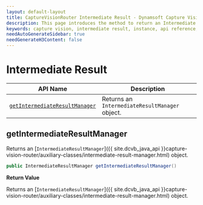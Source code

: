 ```yaml
---
layout: default-layout
title: CaptureVisionRouter Intermediate Result - Dynamsoft Capture Vision Java Edition API
description: This page introduces the method to return an Intermediate Result Manager. An API of the CaptureVisionRouter class of Dynamsoft Capture Vision Java Edition.
keywords: capture vision, intermediate result, instance, api reference, java
needAutoGenerateSidebar: true
needGenerateH3Content: false
---
```


# Intermediate Result

| API Name                                                      | Description                                               |
| ------------------------------------------------------------- | --------------------------------------------------------- |
| [`getIntermediateResultManager`](#getintermediateresultmanager) | Returns an `IntermediateResultManager` object.           |

## getIntermediateResultManager

Returns an [`IntermediateResultManager`]({{ site.dcvb_java_api }}capture-vision-router/auxiliary-classes/intermediate-result-manager.html) object.

```java
public IntermediateResultManager getIntermediateResultManager()
```

**Return Value**

Returns an [`IntermediateResultManager`]({{ site.dcvb_java_api }}capture-vision-router/auxiliary-classes/intermediate-result-manager.html) object.
